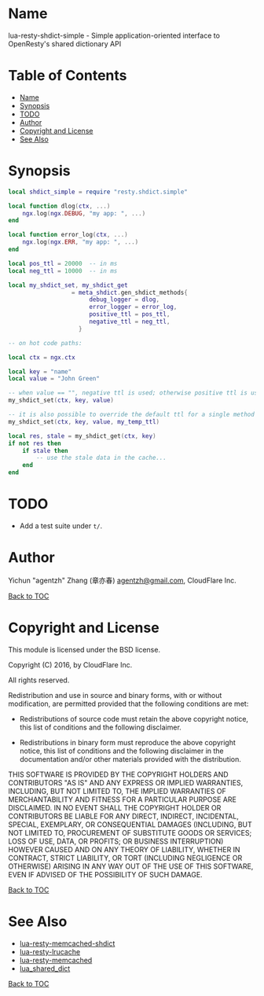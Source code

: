 Name
====

lua-resty-shdict-simple - Simple application-oriented interface to OpenResty's shared dictionary API

Table of Contents
=================

* [Name](#name)
* [Synopsis](#synopsis)
* [TODO](#todo)
* [Author](#author)
* [Copyright and License](#copyright-and-license)
* [See Also](#see-also)

Synopsis
========

```lua
local shdict_simple = require "resty.shdict.simple"

local function dlog(ctx, ...)
    ngx.log(ngx.DEBUG, "my app: ", ...)
end

local function error_log(ctx, ...)
    ngx.log(ngx.ERR, "my app: ", ...)
end

local pos_ttl = 20000  -- in ms
local neg_ttl = 10000  -- in ms

local my_shdict_set, my_shdict_get
                  = meta_shdict.gen_shdict_methods{
                       debug_logger = dlog,
                       error_logger = error_log,
                       positive_ttl = pos_ttl,
                       negative_ttl = neg_ttl,
                    }

-- on hot code paths:

local ctx = ngx.ctx

local key = "name"
local value = "John Green"

-- when value == "", negative ttl is used; otherwise positive ttl is used.
my_shdict_set(ctx, key, value)

-- it is also possible to override the default ttl for a single method call:
my_shdict_set(ctx, key, value, my_temp_ttl)

local res, stale = my_shdict_get(ctx, key)
if not res then
    if stale then
        -- use the stale data in the cache...
    end
end
```

TODO
====

* Add a test suite under `t/`.

Author
======

Yichun "agentzh" Zhang (章亦春) <agentzh@gmail.com>, CloudFlare Inc.

[Back to TOC](#table-of-contents)

Copyright and License
=====================

This module is licensed under the BSD license.

Copyright (C) 2016, by CloudFlare Inc.

All rights reserved.

Redistribution and use in source and binary forms, with or without modification, are permitted provided that the following conditions are met:

* Redistributions of source code must retain the above copyright notice, this list of conditions and the following disclaimer.

* Redistributions in binary form must reproduce the above copyright notice, this list of conditions and the following disclaimer in the documentation and/or other materials provided with the distribution.

THIS SOFTWARE IS PROVIDED BY THE COPYRIGHT HOLDERS AND CONTRIBUTORS "AS IS" AND ANY EXPRESS OR IMPLIED WARRANTIES, INCLUDING, BUT NOT LIMITED TO, THE IMPLIED WARRANTIES OF MERCHANTABILITY AND FITNESS FOR A PARTICULAR PURPOSE ARE DISCLAIMED. IN NO EVENT SHALL THE COPYRIGHT HOLDER OR CONTRIBUTORS BE LIABLE FOR ANY DIRECT, INDIRECT, INCIDENTAL, SPECIAL, EXEMPLARY, OR CONSEQUENTIAL DAMAGES (INCLUDING, BUT NOT LIMITED TO, PROCUREMENT OF SUBSTITUTE GOODS OR SERVICES; LOSS OF USE, DATA, OR PROFITS; OR BUSINESS INTERRUPTION) HOWEVER CAUSED AND ON ANY THEORY OF LIABILITY, WHETHER IN CONTRACT, STRICT LIABILITY, OR TORT (INCLUDING NEGLIGENCE OR OTHERWISE) ARISING IN ANY WAY OUT OF THE USE OF THIS SOFTWARE, EVEN IF ADVISED OF THE POSSIBILITY OF SUCH DAMAGE.

[Back to TOC](#table-of-contents)

See Also
========

* [lua-resty-memcached-shdict](https://github.com/openresty/lua-resty-memcached-shdict)
* [lua-resty-lrucache](https://github.com/openresty/lua-resty-lrucache)
* [lua-resty-memcached](https://github.com/openresty/lua-resty-memcached)
* [lua_shared_dict](https://github.com/openresty/lua-nginx-module#lua_shared_dict)

[Back to TOC](#table-of-contents)

